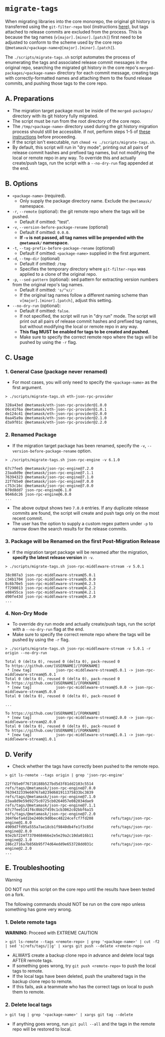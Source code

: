 # `migrate-tags`

When migrating libraries into the core monorepo, the original git history is transferred using the `git-filter-repo` tool (instructions [here](https://github.com/MetaMask/core/issues/1079#issuecomment-1700126302)), but tags attached to release commits are excluded from the process. This is because the tag names (`v[major].[minor].[patch]`) first need to be adjusted to conform to the scheme used by the core repo (`@metamask/<package-name>@[major].[minor].[patch]`).

The `./scripts/migrate-tags.sh` script automates the process of enumerating the tags and associated release commit messages in the original repo, searching the migrated git history in the core repo's `merged-packages/<package-name>` directory for each commit message, creating tags with correctly-formatted names and attaching them to the found release commits, and pushing those tags to the core repo.

## A. Preparations

- The migration target package must be inside of the `merged-packages/` directory with its git history fully migrated.
- The script must be run from the root directory of the core repo.
- The `/tmp/<package-name>` directory used during the git history migration process should still be accessible. If not, perform steps 1-5 of [these instructions](https://github.com/MetaMask/core/issues/1079#issuecomment-1700126302) before proceeding.
- If the script isn't executable, run `chmod +x ./scripts/migrate-tags.sh`.
- By default, this script will run in "dry mode", printing out all pairs of release commit hashes and prefixed tag names, but not modifying the local or remote repo in any way. To override this and actually create/push tags, run the script with a `--no-dry-run` flag appended at the end.

## B. Options

- `<package-name>` (required).
  - Only supply the package directory name. Exclude the `@metamask/` namespace.
- `-r`, `--remote` (optional): the git remote repo where the tags will be pushed.
  - Default if omitted: "test".
- `-v`, `--version-before-package-rename` (optional)
  - Default if omitted: `0.0.0`.
  - **If `-v` is not passed, all tag names will be prepended with the `@metamask/` namespace.**
- `-t`, `--tag-prefix-before-package-rename` (optional)
  - Default if omitted: `<package-name>` supplied in the first argument.
- `-d`, `--tmp-dir` (optional)
  - Default if omitted: `/tmp`
  - Specifies the temporary directory where `git-filter-repo` was applied to a clone of the original repo.
- `-p`, `--sed-pattern` (optional): sed pattern for extracting version numbers from the original repo's tag names.
  - Default if omitted: `'s/^v//'`
  - If the original tag names follow a different naming scheme than `v[major].[minor].[patch]`, adjust this setting.
- `--no-dry-run` (optional):
  - Default if omitted: `false`.
  - If not specified, the script will run in "dry run" mode. The script will print out all pairs of release commit hashes and prefixed tag names, but without modifying the local or remote repo in any way.
  - **This flag MUST be enabled for tags to be created and pushed.**
  - Make sure to specify the correct remote repo where the tags will be pushed by using the `-r` flag.

## C. Usage

### 1. General Case (package never renamed)

- For most cases, you will only need to specify the `<package-name>` as the first argument.

```shell
> ./scripts/migrate-tags.sh eth-json-rpc-provider
```

```output
328a43ed @metamask/eth-json-rpc-provider@1.0.0
06c41f6a @metamask/eth-json-rpc-provider@1.0.1
de124c41 @metamask/eth-json-rpc-provider@2.0.0
0aa45a9a @metamask/eth-json-rpc-provider@2.1.0
d3a9f01c @metamask/eth-json-rpc-provider@2.2.0
```

### 2. Renamed Package

- If the migration target package has been renamed, specify the `-v`, `--version-before-package-rename` option.

```shell
> ./scripts/migrate-tags.sh json-rpc-engine -v 6.1.0
```

```output
67c7fee5 @metamask/json-rpc-engine@7.2.0
23aa8d9e @metamask/json-rpc-engine@7.1.1
76394323 @metamask/json-rpc-engine@7.1.0
22ff65e0 @metamask/json-rpc-engine@7.0.0
c753c16c @metamask/json-rpc-engine@7.0.0
670d8dd7 json-rpc-engine@6.1.0
9646dc26 json-rpc-engine@6.0.0
...
```

- The above output shows two `7.0.0` entries. If any duplicate release commits are found, the script will create and push tags only on the most recent commit.
- The user has the option to supply a custom regex pattern under `-p` to narrow down the search results for the release commits.

### 3. Package will be Renamed on the first Post-Migration Release

- If the migration target package will be renamed after the migration, **specify the latest release version** in `-v`.

```shell
> ./scripts/migrate-tags.sh json-rpc-middleware-stream -v 5.0.1
```

```output
38c007a3 json-rpc-middleware-stream@5.0.1
c34b1704 json-rpc-middleware-stream@5.0.0
8c6b70e5 json-rpc-middleware-stream@4.2.3
f7290013 json-rpc-middleware-stream@4.2.2
e08455ca json-rpc-middleware-stream@4.2.1
d90fe43d json-rpc-middleware-stream@4.2.0
...
```

### 4. Non-Dry Mode

- To override dry run mode and actually create/push tags, run the script with a `--no-dry-run` flag at the end.
- Make sure to specify the correct remote repo where the tags will be pushed by using the `-r` flag.

```shell
> ./scripts/migrate-tags.sh json-rpc-middleware-stream -v 5.0.1 -r origin --no-dry-run
```

```output
Total 0 (delta 0), reused 0 (delta 0), pack-reused 0
To https://github.com/[USERNAME]/[FORKNAME]
 * [new tag]           json-rpc-middleware-stream@5.0.1 -> json-rpc-middleware-stream@5.0.1
Total 0 (delta 0), reused 0 (delta 0), pack-reused 0
To https://github.com/[USERNAME]/[FORKNAME]
 * [new tag]           json-rpc-middleware-stream@5.0.0 -> json-rpc-middleware-stream@5.0.0
Total 0 (delta 0), reused 0 (delta 0), pack-reused 0

...

To https://github.com/[USERNAME]/[FORKNAME]
 * [new tag]           json-rpc-middleware-stream@2.0.0 -> json-rpc-middleware-stream@2.0.0
Total 0 (delta 0), reused 0 (delta 0), pack-reused 0
To https://github.com/[USERNAME]/[FORKNAME]
 * [new tag]           json-rpc-middleware-stream@1.0.1 -> json-rpc-middleware-stream@1.0.1
```

## D. Verify

- Check whether the tags have correctly been pushed to the remote repo.

```shell
> git ls-remote --tags origin | grep 'json-rpc-engine'
```

```output
22ff65e0f76710188b527bd5d3f81dd2103c5514        refs/tags/@metamask/json-rpc-engine@7.0.0
7639432339e60767a8239d681911375833bc3839        refs/tags/@metamask/json-rpc-engine@7.1.0
23aa8d9e59d9275c0725cb0264057e082034dae9        refs/tags/@metamask/json-rpc-engine@7.1.1
67c7fee5141f6c0bb2f459c1cb3062c02bbf6a15        refs/tags/@metamask/json-rpc-engine@7.2.0
304f6efa4d1be2460c9d0bec48224cefcf7fd208        refs/tags/json-rpc-engine@1.0.0
4909d7fd95a555a7ae18cb1f9840db4fe1f3c85d        refs/tags/json-rpc-engine@2.0.0
93e2b7224f7370468466e2e5e29a2c10da016b11        refs/tags/json-rpc-engine@2.1.0
286c2716a7b856b95f74d64edd9e653728dd031c        refs/tags/json-rpc-engine@2.2.0
...
```

## E. Troubleshooting

> [!WARNING]
> DO NOT run this script on the core repo until the results have been tested on a fork.

The following commands should NOT be run on the core repo unless something has gone very wrong.

### 1. Delete remote tags

**WARNING**: Proceed with EXTREME CAUTION

```shell
> git ls-remote --tags <remote-repo> | grep '<package-name>' | cut -f2 | sed 's|refs/tags/||g' | xargs git push --delete <remote-repo>
```

- ALWAYS create a backup clone repo in advance and delete local tags AFTER remote tags.
- If something goes wrong, try `git push <remote-repo>` to push the local tags to remote.
- If the local tags have been deleted, push the unaltered tags in the backup clone repo to remote.
- If this fails, ask a teammate who has the correct tags on local to push them to remote.

### 2. Delete local tags

```shell
> git tag | grep '<package-name>' | xargs git tag --delete
```

- If anything goes wrong, run `git pull --all` and the tags in the remote repo will be restored to local.
